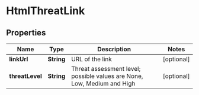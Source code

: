 
# HtmlThreatLink

## Properties
Name | Type | Description | Notes
------------ | ------------- | ------------- | -------------
**linkUrl** | **String** | URL of the link |  [optional]
**threatLevel** | **String** | Threat assessment level; possible values are None, Low, Medium and High |  [optional]



